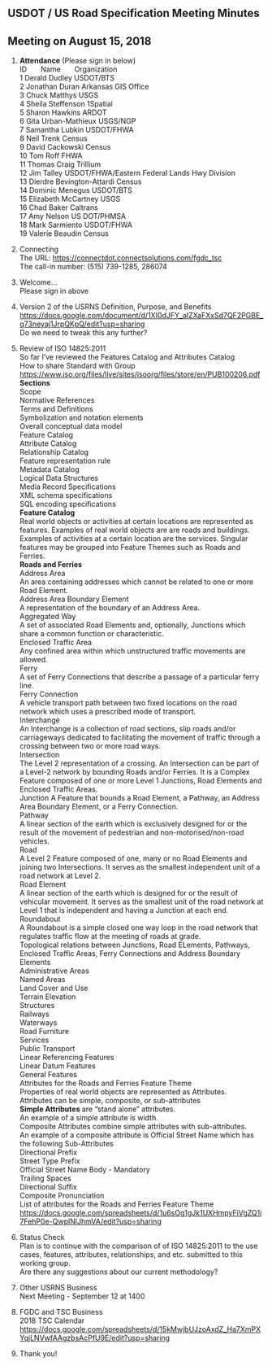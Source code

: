 ## USDOT / US Road Specification Meeting Minutes   
## Meeting on August 15, 2018  

1. **Attendance** (Please sign in below)    
ID &nbsp; &nbsp; &nbsp; Name &nbsp; &nbsp; &nbsp; Organization        
1	 Derald Dudley 	USDOT/BTS	     
2  Jonathan Duran   Arkansas GIS Office   
3  Chuck Matthys   USGS  
4  Sheila Steffenson   1Spatial  
5  Sharon Hawkins   ARDOT  
6  Gita Urban-Mathieux   USGS/NGP  
7  Samantha Lubkin   USDOT/FHWA  
8  Neil Trenk   Census  
9  David Cackowski   Census  
10  Tom Roff   FHWA  
11  Thomas Craig   Trillium  
12  Jim Talley   USDOT/FHWA/Eastern Federal Lands Hwy Division  
13  Dierdre Bevington-Attardi   Census  
14  Dominic Menegus   USDOT/BTS  
15  Elizabeth McCartney  USGS  
16  Chad Baker   Caltrans  
17  Amy Nelson   US DOT/PHMSA  
18  Mark Sarmiento   USDOT/FHWA  
19  Valerie Beaudin   Census  

2. Connecting  
The URL: https://connectdot.connectsolutions.com/fgdc_tsc  
The call-in number: (515) 739-1285, 286074  

3. Welcome…  
Please sign in above  

4. Version 2 of the USRNS Definition, Purpose, and Benefits  
https://docs.google.com/document/d/1XI0dJFY_aIZXaFXxSd7QF2PGBE_q73neyaj1JrpQKpQ/edit?usp=sharing  
Do we need to tweak this any further?  

5. Review of ISO 14825:2011  
So far I’ve reviewed the Features Catalog and Attributes Catalog  
How to share Standard with Group  
https://www.iso.org/files/live/sites/isoorg/files/store/en/PUB100206.pdf  
**Sections**  
Scope  
Normative References  
Terms and Definitions  
Symbolization and notation elements  
Overall conceptual data model  
Feature Catalog  
Attribute Catalog  
Relationship Catalog  
Feature representation rule  
Metadata Catalog  
Logical Data Structures  
Media Record Specifications  
XML schema specifications  
SQL encoding specifications  
**Feature Catalog**  
Real world objects or activities at certain locations are represented as features.  Examples of real world objects are are roads and buildings.  Examples of activities at a certain location are the services.  Singular features may be grouped into Feature Themes such as Roads and Ferries.  
**Roads and Ferries**  
Address Area  
An area containing addresses which cannot be related to one or more Road Element.  
Address Area Boundary Element  
A representation of the boundary of an Address Area.  
Aggregated Way  
A set of associated Road Elements and, optionally, Junctions which share a common function or characteristic.  
Enclosed Traffic Area  
Any confined area within which unstructured traffic movements are allowed.  
Ferry  
A set of Ferry Connections that describe a passage of a particular ferry line.  
Ferry Connection   
A vehicle transport path between two fixed locations on the road network which uses a prescribed mode of transport.  
Interchange  
An Interchange is a collection of road sections, slip roads and/or carriageways dedicated to facilitating the movement of traffic through a crossing between two or more road ways.  
Intersection  
The Level 2 representation of a crossing. An Intersection can be part of a Level-2 network by bounding Roads and/or Ferries. It is a Complex Feature composed of one or more Level 1 Junctions, Road Elements and Enclosed Traffic Areas.  
Junction
A Feature that bounds a Road Element, a Pathway, an Address Area Boundary Element, or a Ferry Connection.  
Pathway  
A linear section of the earth which is exclusively designed for or the result of the movement of pedestrian and non-motorised/non-road vehicles.  
Road  
A Level 2 Feature composed of one, many or no Road Elements and joining two Intersections. It serves as the smallest independent unit of a road network at Level 2.  
Road Element  
A linear section of the earth which is designed for or the result of vehicular movement. It serves as the smallest unit of the road network at Level 1 that is independent and having a Junction at each end.  
Roundabout    
A Roundabout is a simple closed one way loop in the road network that regulates traffic flow at the meeting of roads at grade.  
Topological relations between Junctions, Road ELements, Pathways, Enclosed Traffic Areas, Ferry Connections and Address Boundary Elements  
Administrative Areas  
Named Areas   
Land Cover and Use  
Terrain Elevation  
Structures  
Railways  
Waterways  
Road Furniture  
Services  
Public Transport  
Linear Referencing Features  
Linear Datum Features  
General Features  
Attributes for the Roads and Ferries Feature Theme  
Properties of real world objects are represented as Attributes.  
Attributes can be simple, composite, or sub-attributes  
**Simple Attributes** are “stand alone” attributes.   
An example of a simple attribute is width.  
Composite Attributes combine simple attributes with sub-attributes.   
An example of a composite attribute is Official Street Name which has the following Sub-Attributes  
Directional Prefix  
Street Type Prefix  
Official Street Name Body - Mandatory  
Trailing Spaces  
Directional Suffix  
Composite Pronunciation  
List of attributes for the Roads and Ferries Feature Theme  
https://docs.google.com/spreadsheets/d/1u6sOg1gJk1UXHmpyFiVgZQ1i7FehP0e-QwpINlJhmVA/edit?usp=sharing  

6. Status Check  
Plan is to continue with the comparison of of ISO 14825:2011 to the use cases, features, attributes, relationships, and etc. submitted to this working group.  
Are there any suggestions about our current methodology?  

7. Other USRNS Business  
Next Meeting - September 12 at 1400  

8. FGDC and TSC Business  
2018 TSC Calendar  
https://docs.google.com/spreadsheets/d/15kMwjbUJzoAxdZ_Ha7XmPXYqjLNVwfAAgzbsAcPfU9E/edit?usp=sharing  

9. Thank you!  
